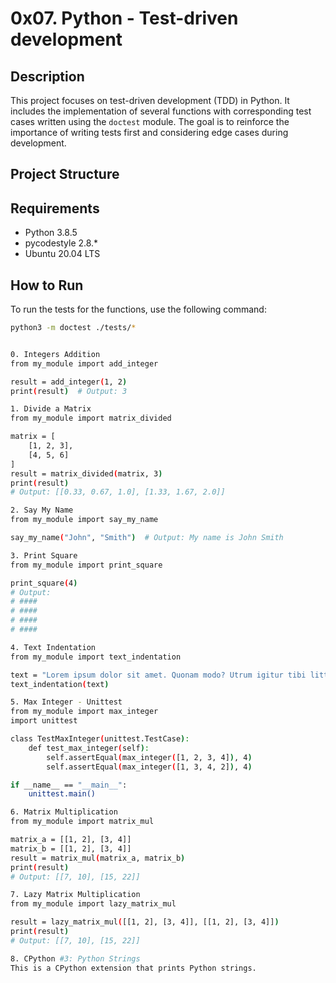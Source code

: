 # 0x07. Python - Test-driven development

## Description
This project focuses on test-driven development (TDD) in Python. It includes the implementation of several functions with corresponding test cases written using the `doctest` module. The goal is to reinforce the importance of writing tests first and considering edge cases during development.

## Project Structure


## Requirements
- Python 3.8.5
- pycodestyle 2.8.*
- Ubuntu 20.04 LTS

## How to Run
To run the tests for the functions, use the following command:
```bash
python3 -m doctest ./tests/*


0. Integers Addition
from my_module import add_integer

result = add_integer(1, 2)
print(result)  # Output: 3

1. Divide a Matrix
from my_module import matrix_divided

matrix = [
    [1, 2, 3],
    [4, 5, 6]
]
result = matrix_divided(matrix, 3)
print(result)
# Output: [[0.33, 0.67, 1.0], [1.33, 1.67, 2.0]]

2. Say My Name
from my_module import say_my_name

say_my_name("John", "Smith")  # Output: My name is John Smith

3. Print Square
from my_module import print_square

print_square(4)
# Output:
# ####
# ####
# ####
# ####

4. Text Indentation
from my_module import text_indentation

text = "Lorem ipsum dolor sit amet. Quonam modo? Utrum igitur tibi litteram videor an totas paginas commovere?"
text_indentation(text)

5. Max Integer - Unittest
from my_module import max_integer
import unittest

class TestMaxInteger(unittest.TestCase):
    def test_max_integer(self):
        self.assertEqual(max_integer([1, 2, 3, 4]), 4)
        self.assertEqual(max_integer([1, 3, 4, 2]), 4)

if __name__ == "__main__":
    unittest.main()

6. Matrix Multiplication
from my_module import matrix_mul

matrix_a = [[1, 2], [3, 4]]
matrix_b = [[1, 2], [3, 4]]
result = matrix_mul(matrix_a, matrix_b)
print(result)
# Output: [[7, 10], [15, 22]]

7. Lazy Matrix Multiplication
from my_module import lazy_matrix_mul

result = lazy_matrix_mul([[1, 2], [3, 4]], [[1, 2], [3, 4]])
print(result)
# Output: [[7, 10], [15, 22]]

8. CPython #3: Python Strings
This is a CPython extension that prints Python strings.
